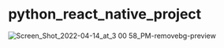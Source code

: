 # python_react_native_project
![Screen_Shot_2022-04-14_at_3 00 58_PM-removebg-preview](https://user-images.githubusercontent.com/89373209/163501900-752213b1-4dd9-473b-8d71-79d8ad1959e7.png)
